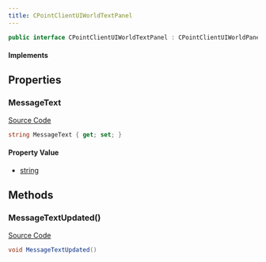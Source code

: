 ```yaml
---
title: CPointClientUIWorldTextPanel
---
```


```csharp
public interface CPointClientUIWorldTextPanel : CPointClientUIWorldPanel, CBaseClientUIEntity, CBaseModelEntity, CBaseEntity, CEntityInstance, ISchemaClass<CEntityInstance>, ISchemaClass<CBaseEntity>, ISchemaClass<CBaseModelEntity>, ISchemaClass<CBaseClientUIEntity>, ISchemaClass<CPointClientUIWorldPanel>, ISchemaClass<CPointClientUIWorldTextPanel>, ISchemaField, ISchemaClass, INativeHandle
```

#### Implements

## Properties

### MessageText

[Source Code](https://github.com/swiftly-solution/swiftlys2/blob/beta/managed/src/SwiftlyS2.Generated/Schemas/Interfaces/CPointClientUIWorldTextPanel.cs#L16)

```csharp
string MessageText { get; set; }
```

#### Property Value

- [string](https://learn.microsoft.com/dotnet/api/system.string)

## Methods

### MessageTextUpdated()

[Source Code](https://github.com/swiftly-solution/swiftlys2/blob/beta/managed/src/SwiftlyS2.Generated/Schemas/Interfaces/CPointClientUIWorldTextPanel.cs#L18)

```csharp
void MessageTextUpdated()
```

